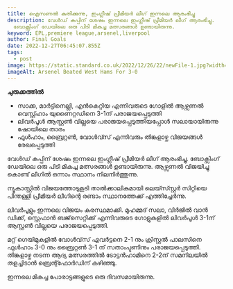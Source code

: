 ```yaml
---
title: ഐസണൽ കുതിക്കുന്നു, ഇംഗ്ലീഷ് പ്രീമിയർ ലീഗ് ഇന്നലെ ആരംഭിച്ചു
description: വേൾഡ് കപ്പിന് ശേഷം ഇന്നലെ ഇംഗ്ലീഷ് പ്രീമിയർ ലീഗ് ആരംഭിച്ചു.
  ബോക്സിംഗ് ഡേയിലെ ഒരു പിടി മികച്ച മത്സരങ്ങൾ ഉണ്ടായിരുന്നു.
keyword: EPL,premiere league,arsenel,liverpool
author: Final Goals
date: 2022-12-27T06:45:07.855Z
tags:
  - post
image: https://static.standard.co.uk/2022/12/26/22/newFile-1.jpg?width=968&auto=webp&quality=50&crop=968%3A645%2Csmart
imageAlt: Arsenel Beated West Hams For 3-0
---
```

**ചുരുക്കത്തിൽ**

* സാക്ക, മാർട്ടിനെല്ലി, എൻകെറ്റിയ എന്നിവരുടെ ഗോളിൽ ആഴ്സണൽ വെസ്റ്റ്ഹാം യുണൈറ്റഡിനെ 3-1ന് പരാജയപ്പെടുത്തി
* ലിവർപൂൾ ആസ്റ്റൺ വില്ലയെ പരാജയപ്പെടുത്തിയപ്പോൾ സലായായിരുന്നു ഷോയിലെ താരം
* ഫുൾഹാം, ബ്രൈറ്റൺ, വോൾവ്സ് എന്നിവരും തിങ്കളാഴ്ച വിജയങ്ങൾ രേഖപ്പെടുത്തി

വേൾഡ് കപ്പിന് ശേഷം ഇന്നലെ ഇംഗ്ലീഷ് പ്രീമിയർ ലീഗ് ആരംഭിച്ചു. ബോക്സിംഗ് ഡേയിലെ ഒരു പിടി മികച്ച മത്സരങ്ങൾ ഉണ്ടായിരുന്നു. ആഴ്സണൽ വിജയിച്ചു കൊണ്ട് ലീഗിൽ ഒന്നാം സ്ഥാനം നിലനിർത്തുന്നു.

 ന്യൂകാസ്റ്റിൽ വിജയത്തോടുകൂടി താൽക്കാലികമായി ലെയ്സ്സ്റ്റർ സിറ്റിയെ പിന്തള്ളി പ്രീമിയർ ലീഗിന്റെ രണ്ടാം സ്ഥാനത്തേക്ക് എത്തിച്ചേർന്നു.

 ലിവർപൂളും ഇന്നലെ വിജയം കരസ്ഥമാക്കി.
മുഹമ്മദ് സലാ, വിർജിൽ വാൻ ഡിക്ക്, സ്റ്റെഫാൻ ബജ്‌സെറ്റിക്ക് എന്നിവരുടെ ഗോളുകളിൽ ലിവർപൂൾ 3-1ന് ആസ്റ്റൺ വില്ലയെ പരാജയപ്പെടുത്തി.


മറ്റ് ഗെയിമുകളിൽ വോൾവ്‌സ് എവർട്ടനെ 2-1 നും ക്രിസ്റ്റൽ പാലസിനെ ഫുൾഹാം 3-0 നും ബ്രൈറ്റൺ 3-1 ന് സതാംപ്ടണിനും പരാജയപ്പെടുത്തി. തിങ്കളാഴ്ച നടന്ന ആദ്യ മത്സരത്തിൽ ടോട്ടൻഹാമിനെ 2-2ന് സമനിലയിൽ തളച്ചിടാൻ ബ്രെന്റ്ഫോർഡിന് കഴിഞ്ഞു.


ഇന്നലെ മികച്ച പോരാട്ടങ്ങളുടെ ഒരു ദിവസമായിരുന്നു.